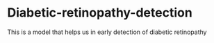 # Diabetic-retinopathy-detection
This is a model that helps us in early detection of diabetic retinopathy
